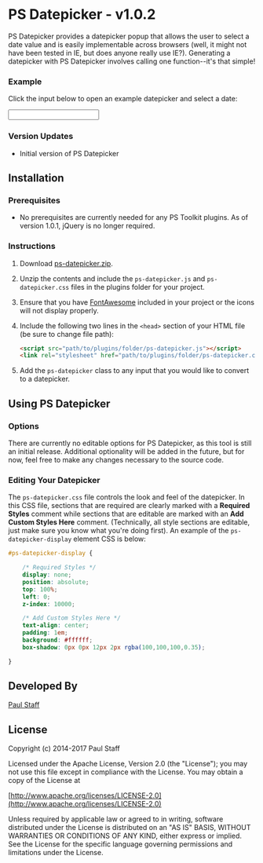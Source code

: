 PS Datepicker - v1.0.2
=================

PS Datepicker provides a datepicker popup that allows the user to select a date value and is easily implementable across browsers (well, it might not have been tested in IE, but does anyone really use IE?).  Generating a datepicker with PS Datepicker involves calling one function--it's that simple!

### Example

Click the input below to open an example datepicker and select a date:

<div class="exampleInput"><input type="text" class="ps-datepicker" /></div>

### Version Updates

- Initial version of PS Datepicker


Installation
------------


### Prerequisites

- No prerequisites are currently needed for any PS Toolkit plugins. As of version 1.0.1, jQuery is no longer required.

### Instructions

1. Download [ps-datepicker.zip](http://paulstaff.com/random/ps-toolkit/src/v1.0.2/ps-datepicker/ps-datepicker.zip).
2. Unzip the contents and include the `ps-datepicker.js` and `ps-datepicker.css` files in the plugins folder for your project.
3. Ensure that you have [FontAwesome](http://fontawesome.io) included in your project or the icons will not display properly.
4. Include the following two lines in the `<head>` section of your HTML file (be sure to change file path):

	```HTML
	<script src="path/to/plugins/folder/ps-datepicker.js"></script>
	<link rel="stylesheet" href="path/to/plugins/folder/ps-datepicker.css">
	```

5. Add the `ps-datepicker` class to any input that you would like to convert to a datepicker.


Using PS Datepicker
-------------------

### Options

There are currently no editable options for PS Datepicker, as this tool is still an initial release. Additional optionality will be added in the future, but for now, feel free to make any changes necessary to the source code.


### Editing Your Datepicker

The `ps-datepicker.css` file controls the look and feel of the datepicker. In this CSS file, sections that are required are clearly marked with a **Required Styles** comment while sections that are editable are marked with an **Add Custom Styles Here** comment.  (Technically, all style sections are editable, just make sure you know what you're doing first).  An example of the `ps-datepicker-display` element CSS is below:

```CSS
#ps-datepicker-display {

   	/* Required Styles */
    display: none;
    position: absolute;
    top: 100%;
    left: 0;
    z-index: 10000;

    /* Add Custom Styles Here */
    text-align: center;
    padding: 1em;
    background: #ffffff;
    box-shadow: 0px 0px 12px 2px rgba(100,100,100,0.35);

}
```


Developed By
------------

[Paul Staff](http://paulstaff.com)


License
-------

Copyright (c) 2014-2017 Paul Staff

Licensed under the Apache License, Version 2.0 (the "License");
you may not use this file except in compliance with the License.
You may obtain a copy of the License at

[http://www.apache.org/licenses/LICENSE-2.0](http://www.apache.org/licenses/LICENSE-2.0)

Unless required by applicable law or agreed to in writing, software
distributed under the License is distributed on an "AS IS" BASIS,
WITHOUT WARRANTIES OR CONDITIONS OF ANY KIND, either express or implied.
See the License for the specific language governing permissions and
limitations under the License.